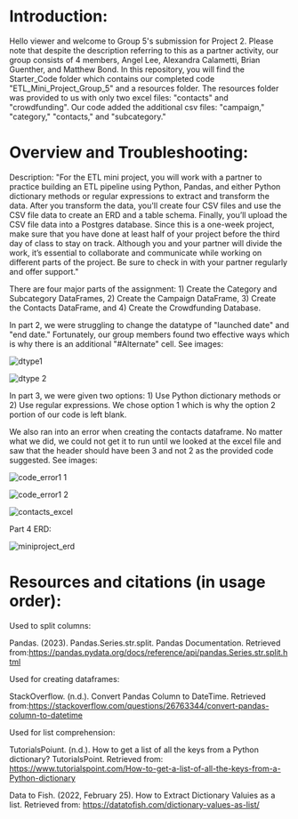 # Introduction:
Hello viewer and welcome to Group 5's submission for Project 2. Please note that despite the description referring to this as a partner activity, our group consists of 4 members, Angel Lee, Alexandra Calametti, Brian Guenther, and Matthew Bond. In this repository, you will find the Starter_Code folder which contains our completed code "ETL_Mini_Project_Group_5" and a resources folder. The resources folder was provided to us with only two excel files: "contacts" and "crowdfunding". Our code added the additional csv files: "campaign," "category," "contacts," and "subcategory."

# Overview and Troubleshooting:
Description: "For the ETL mini project, you will work with a partner to practice building an ETL pipeline using Python, Pandas, and either Python dictionary methods or regular expressions to extract and transform the data. After you transform the data, you'll create four CSV files and use the CSV file data to create an ERD and a table schema. Finally, you’ll upload the CSV file data into a Postgres database. Since this is a one-week project, make sure that you have done at least half of your project before the third day of class to stay on track. Although you and your partner will divide the work, it’s essential to collaborate and communicate while working on different parts of the project. Be sure to check in with your partner regularly and offer support."

There are four major parts of the assignment: 1) Create the Category and Subcategory DataFrames, 2) Create the Campaign DataFrame, 3) Create the Contacts DataFrame, and 4) Create the Crowdfunding Database. 

In part 2, we were struggling to change the datatype of "launched date" and "end date." Fortunately, our group members found two effective ways which is why there is an additional "#Alternate" cell. See images:

![dtype1](https://github.com/leeangel0428/Crowdfunding_ETL/assets/137225965/07592ec6-60d5-470c-81b0-e799df22da96)

![dtype 2](https://github.com/leeangel0428/Crowdfunding_ETL/assets/137225965/2c2e7b3f-c4d4-4958-b473-d059d2172c6c)

In part 3, we were given two options: 1) Use Python dictionary methods or 2) Use regular expressions. We chose option 1 which is why the option 2 portion of our code is left blank.

We also ran into an error when creating the contacts dataframe. No matter what we did, we could not get it to run until we looked at the excel file and saw that the header should have been 3 and not 2 as the provided code suggested. See images:

![code_error1 1](https://github.com/leeangel0428/Crowdfunding_ETL/assets/137225965/3f131c1c-a3bd-4bc7-9895-3399344b8da8)

![code_error1 2](https://github.com/leeangel0428/Crowdfunding_ETL/assets/137225965/1e3d7782-7c45-45f4-95d4-3617ad903148)

![contacts_excel](https://github.com/leeangel0428/Crowdfunding_ETL/assets/137225965/6e52f53c-5d6d-41f9-8b25-5b33f9a43223)

Part 4 ERD:

![miniproject_erd](https://github.com/leeangel0428/Crowdfunding_ETL/assets/137225965/dc89b29d-3001-4585-bb8b-4dc8a2313491)


# Resources and citations (in usage order): 
Used to split columns:

Pandas. (2023). Pandas.Series.str.split. Pandas Documentation. Retrieved from:https://pandas.pydata.org/docs/reference/api/pandas.Series.str.split.html

Used for creating dataframes:

StackOverflow. (n.d.). Convert Pandas Column to DateTime. Retrieved from:https://stackoverflow.com/questions/26763344/convert-pandas-column-to-datetime

Used for list comprehension:

TutorialsPoiunt. (n.d.). How to get a list of all the keys from a Python dictionary? TutorialsPoint. Retrieved from: https://www.tutorialspoint.com/How-to-get-a-list-of-all-the-keys-from-a-Python-dictionary

Data to Fish. (2022, February 25). How to Extract Dictionary Valuies as a list. Retrieved from: https://datatofish.com/dictionary-values-as-list/
